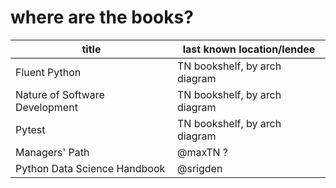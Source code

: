 # where are the books?

|title| last known location/lendee|
|-----|---------------------------|
|Fluent Python | TN bookshelf, by arch diagram |
|Nature of Software Development | TN bookshelf, by arch diagram |
|Pytest| TN bookshelf, by arch diagram | 
|Managers' Path| @maxTN ?|
|Python Data Science Handbook | @srigden |
